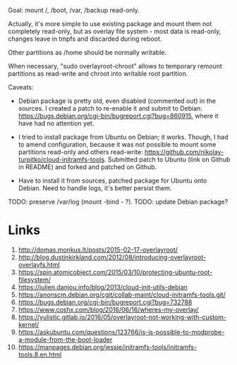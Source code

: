 Goal: mount /, /boot, /var, /backup read-only.

Actually, it's more simple to use existing package and mount them not
completely read-only, but as overlay file system - most data is read-only,
changes leave in tmpfs and discarded during reboot.

Other partitions as /home should be normally writable.

When necessary, "sudo overlayroot-chroot" allows to temporary remount partitions
as read-write and chroot into writable root partition.

Caveats:

- Debian package is pretty old, even disabled (commented out) in the sources.
  I created a patch to re-enable it and submit to Debian:
  https://bugs.debian.org/cgi-bin/bugreport.cgi?bug=860915, where it have had no
  attention yet.

- I tried to install package from Ubuntu on Debian; it works. Though, I had to
  amend configuration, because it was not possible to mount some partitions
  read-only and others read-write: https://github.com/nikolay-turpitko/cloud-initramfs-tools.
  Submitted patch to Ubuntu (link on Github in README) and forked and patched
  on Github.

- Have to install it from sources, patched package for Ubuntu onto Debian.
  Need to handle logs, it's better persist them.


TODO: preserve /var/log (mount -bind - ?).
TODO: update Debian package?

# Links

1. http://domas.monkus.lt/posts/2015-02-17-overlayroot/
2. http://blog.dustinkirkland.com/2012/08/introducing-overlayroot-overlayfs.html
3. https://spin.atomicobject.com/2015/03/10/protecting-ubuntu-root-filesystem/
4. https://julien.danjou.info/blog/2013/cloud-init-utils-debian
5. https://anonscm.debian.org/cgit/collab-maint/cloud-initramfs-tools.git/
6. https://bugs.debian.org/cgi-bin/bugreport.cgi?bug=732788
7. https://www.coshx.com/blog/2016/06/16/wheres-my-overlay/
8. https://yulistic.gitlab.io/2016/05/overlayroot-not-working-with-custom-kernel/
9. https://askubuntu.com/questions/123766/is-is-possible-to-modprobe-a-module-from-the-boot-loader
10. https://manpages.debian.org/jessie/initramfs-tools/initramfs-tools.8.en.html
